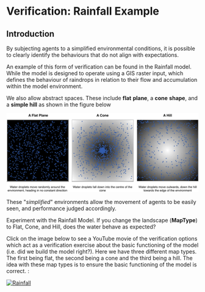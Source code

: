 # Verification: Rainfall Example


## Introduction

By subjecting agents to a simplified environmental conditions, it is possible to clearly identify the behaviours that do not align with expectations. 

An example of this form of verification can be found in the Rainfall model. While the model is designed to operate using a GIS raster input, which defines the behaviour of raindrops in relation to their flow and accumulation within the model environment. 

We also allow abstract spaces. These include **flat** **plane**, a **cone** **shape**, and a **simple hill** as shown in the figure below

![GUI logo](Rainfall.png)


These "*simplified*" environments allow the movement of agents to be easily seen, and performance judged accordingly. 

Experiment with the Rainfall Model. If you change the landscape (**MapType**) to Flat, Cone, and Hill, does the water behave as expected?

Click on the image below to see a YouTube movie of the verification options which act as a verification exercise about the basic functioning of the model (i.e. did we build the model right?). Here we have three different map types. The first being flat, the second being a cone and the third being a hill. The idea with these map types is to ensure the basic functioning of the model is correct. :


[![Rainfall](http://img.youtube.com/vi/xMHFYp2ng3c/0.jpg)](http://www.youtube.com/watch?v=xMHFYp2ng3c "Rainfall")